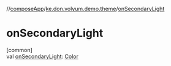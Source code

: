 //[composeApp](../../index.md)/[ke.don.volyum.demo.theme](index.md)/[onSecondaryLight](on-secondary-light.md)

# onSecondaryLight

[common]\
val [onSecondaryLight](on-secondary-light.md): [Color](https://developer.android.com/reference/kotlin/androidx/compose/ui/graphics/Color.html)